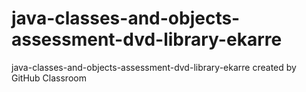 # java-classes-and-objects-assessment-dvd-library-ekarre
java-classes-and-objects-assessment-dvd-library-ekarre created by GitHub Classroom
